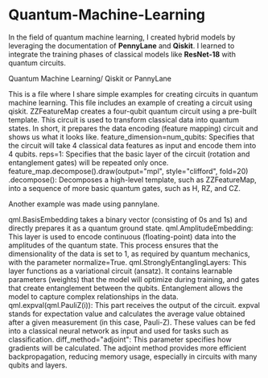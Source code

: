 # Quantum-Machine-Learning
In the field of quantum machine learning, I created hybrid models by leveraging the documentation of **PennyLane** and **Qiskit**. I learned to integrate the training phases of classical models like **ResNet-18** with quantum circuits.

Quantum Machine Learning/ Qiskit or PannyLane

This is a file where I share simple examples for creating circuits in quantum machine learning. This file includes an example of creating a circuit using qiskit. ZZFeatureMap creates a four-qubit quantum circuit using a pre-built template. This circuit is used to transform classical data into quantum states. In short, it prepares the data encoding (feature mapping) circuit and shows us what it looks like.
feature_dimension=num_qubits: Specifies that the circuit will take 4 classical data features as input and encode them into 4 qubits.
reps=1: Specifies that the basic layer of the circuit (rotation and entanglement gates) will be repeated only once.
feature_map.decompose().draw(output="mpl", style="clifford", fold=20)
.decompose(): Decomposes a high-level template, such as ZZFeatureMap, into a sequence of more basic quantum gates, such as H, RZ, and CZ.


Another example was made using pannylane.


qml.BasisEmbedding takes a binary vector (consisting of 0s and 1s) and directly prepares it as a quantum ground state.
qml.AmplitudeEmbedding: This layer is used to encode continuous (floating-point) data into the amplitudes of the quantum state. This process ensures that the dimensionality of the data is set to 1, as required by quantum mechanics, with the parameter normalize=True.
qml.StronglyEntanglingLayers: This layer functions as a variational circuit (ansatz). It contains learnable parameters (weights) that the model will optimize during training, and gates that create entanglement between the qubits. Entanglement allows the model to capture complex relationships in the data.
qml.expval(qml.PauliZ(i)): This part receives the output of the circuit. expval stands for expectation value and calculates the average value obtained after a given measurement (in this case, Pauli-Z). These values ​​can be fed into a classical neural network as input and used for tasks such as classification.
diff_method="adjoint": This parameter specifies how gradients will be calculated. The adjoint method provides more efficient backpropagation, reducing memory usage, especially in circuits with many qubits and layers.
